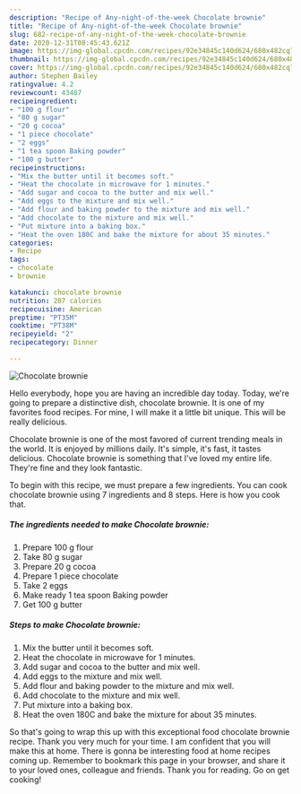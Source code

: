 ```yaml
---
description: "Recipe of Any-night-of-the-week Chocolate brownie"
title: "Recipe of Any-night-of-the-week Chocolate brownie"
slug: 682-recipe-of-any-night-of-the-week-chocolate-brownie
date: 2020-12-31T08:45:43.621Z
image: https://img-global.cpcdn.com/recipes/92e34845c140d624/680x482cq70/chocolate-brownie-recipe-main-photo.jpg
thumbnail: https://img-global.cpcdn.com/recipes/92e34845c140d624/680x482cq70/chocolate-brownie-recipe-main-photo.jpg
cover: https://img-global.cpcdn.com/recipes/92e34845c140d624/680x482cq70/chocolate-brownie-recipe-main-photo.jpg
author: Stephen Bailey
ratingvalue: 4.2
reviewcount: 43487
recipeingredient:
- "100 g flour"
- "80 g sugar"
- "20 g cocoa"
- "1 piece chocolate"
- "2 eggs"
- "1 tea spoon Baking powder"
- "100 g butter"
recipeinstructions:
- "Mix the butter until it becomes soft."
- "Heat the chocolate in microwave for 1 minutes."
- "Add sugar and cocoa to the butter and mix well."
- "Add eggs to the mixture and mix well."
- "Add flour and baking powder to the mixture and mix well."
- "Add chocolate to the mixture and mix well."
- "Put mixture into a baking box."
- "Heat the oven 180C and bake the mixture for about 35 minutes."
categories:
- Recipe
tags:
- chocolate
- brownie

katakunci: chocolate brownie 
nutrition: 207 calories
recipecuisine: American
preptime: "PT35M"
cooktime: "PT38M"
recipeyield: "2"
recipecategory: Dinner

---
```



![Chocolate brownie](https://img-global.cpcdn.com/recipes/92e34845c140d624/680x482cq70/chocolate-brownie-recipe-main-photo.jpg)

Hello everybody, hope you are having an incredible day today. Today, we're going to prepare a distinctive dish, chocolate brownie. It is one of my favorites food recipes. For mine, I will make it a little bit unique. This will be really delicious.



Chocolate brownie is one of the most favored of current trending meals in the world. It is enjoyed by millions daily. It's simple, it's fast, it tastes delicious. Chocolate brownie is something that I've loved my entire life. They're fine and they look fantastic.


To begin with this recipe, we must prepare a few ingredients. You can cook chocolate brownie using 7 ingredients and 8 steps. Here is how you cook that.

<!--inarticleads1-->

##### The ingredients needed to make Chocolate brownie:

1. Prepare 100 g flour
1. Take 80 g sugar
1. Prepare 20 g cocoa
1. Prepare 1 piece chocolate
1. Take 2 eggs
1. Make ready 1 tea spoon Baking powder
1. Get 100 g butter




<!--inarticleads2-->

##### Steps to make Chocolate brownie:

1. Mix the butter until it becomes soft.
1. Heat the chocolate in microwave for 1 minutes.
1. Add sugar and cocoa to the butter and mix well.
1. Add eggs to the mixture and mix well.
1. Add flour and baking powder to the mixture and mix well.
1. Add chocolate to the mixture and mix well.
1. Put mixture into a baking box.
1. Heat the oven 180C and bake the mixture for about 35 minutes.




So that's going to wrap this up with this exceptional food chocolate brownie recipe. Thank you very much for your time. I am confident that you will make this at home. There is gonna be interesting food at home recipes coming up. Remember to bookmark this page in your browser, and share it to your loved ones, colleague and friends. Thank you for reading. Go on get cooking!
